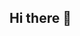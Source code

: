 ## Hi there 👋

<!--
**julianmarinov/julianmarinov** is a ✨ _special_ ✨ repository because its `README.md` (this file) appears on your GitHub profile.

My name is Julian Marinov and here are some details about me:

- 🔭 I’m currently working on my Git & GitHub skills
- 🌱 I’m currently learning the basic workflow of GitHub and making some tests
- 👯 I’m looking to collaborate on different open source projects when I am ready to do so
- 🤔 I’m looking for help with my first steps into the software developement using Python and Django

